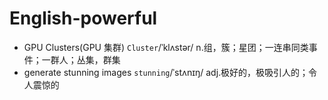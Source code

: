 # English-powerful

- GPU Clusters(GPU 集群)
  `Cluster`/ˈklʌstər/ n.组，簇；星团；一连串同类事件；一群人；丛集，群集
- generate stunning images
  `stunning`/ˈstʌnɪŋ/ adj.极好的，极吸引人的；令人震惊的
